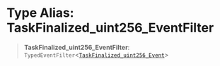 # Type Alias: TaskFinalized\_uint256\_EventFilter

> **TaskFinalized\_uint256\_EventFilter**: `TypedEventFilter`\<[`TaskFinalized_uint256_Event`](TaskFinalized_uint256_Event.md)\>
